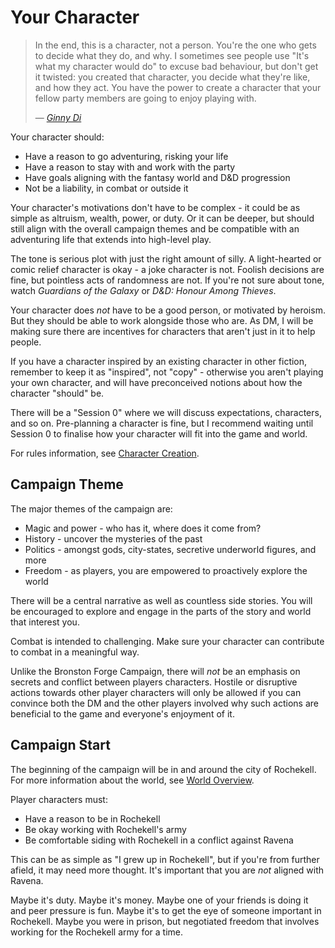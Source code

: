 <CampaignSpecific :campaign="'open-skies'" :other="'../campaign-blood-ash/your-character.md'" />

# Your Character

>In the end, this is a character, not a person. You're the one who gets to decide what they do, and why. I sometimes see people use "It's what my character would do" to excuse bad behaviour, but don't get it twisted: you created that character, you decide what they're like, and how they act. You have the power to create a character that your fellow party members are going to enjoy playing with.
>
>— [*Ginny Di*](https://youtu.be/zeHzNBb-_8Y)

Your character should:
* Have a reason to go adventuring, risking your life
* Have a reason to stay with and work with the party
* Have goals aligning with the fantasy world and D&D progression
* Not be a liability, in combat or outside it

Your character's motivations don't have to be complex - it could be as simple as altruism, wealth, power, or duty. Or it can be deeper, but should still align with the overall campaign themes and be compatible with an adventuring life that extends into high-level play.

The tone is serious plot with just the right amount of silly. A light-hearted or comic relief character is okay - a joke character is not. Foolish decisions are fine, but pointless acts of randomness are not. If you're not sure about tone, watch *Guardians of the Galaxy* or *D&D: Honour Among Thieves*.

Your character does *not* have to be a good person, or motivated by heroism. But they should be able to work alongside those who are. As DM, I will be making sure there are incentives for characters that aren't just in it to help people.

If you have a character inspired by an existing character in other fiction, remember to keep it as "inspired", not "copy" - otherwise you aren't playing your own character, and will have preconceived notions about how the character "should" be.

There will be a "Session 0" where we will discuss expectations, characters, and so on. Pre-planning a character is fine, but I recommend waiting until Session 0 to finalise how your character will fit into the game and world.

For rules information, see [Character Creation](./character-creation.md).

## Campaign Theme
The major themes of the campaign are:
* Magic and power - who has it, where does it come from?
* History - uncover the mysteries of the past
* Politics - amongst gods, city-states, secretive underworld figures, and more
* Freedom - as players, you are empowered to proactively explore the world

There will be a central narrative as well as countless side stories. You will be encouraged to explore and engage in the parts of the story and world that interest you.

Combat is intended to challenging. Make sure your character can contribute to combat in a meaningful way.

Unlike the Bronston Forge Campaign, there will _not_ be an emphasis on secrets and conflict between players characters. Hostile or disruptive actions towards other player characters will only be allowed if you can convince both the DM and the other players involved why such actions are beneficial to the game and everyone's enjoyment of it.

## Campaign Start
The beginning of the campaign will be in and around the city of Rochekell. For more information about the world, see [World Overview](../world/world-overview.md).

Player characters must:
* Have a reason to be in Rochekell
* Be okay working with Rochekell's army
* Be comfortable siding with Rochekell in a conflict against Ravena

This can be as simple as "I grew up in Rochekell", but if you're from further afield, it may need more thought. It's important that you are _not_ aligned with Ravena.

Maybe it's duty. Maybe it's money. Maybe one of your friends is doing it and peer pressure is fun. Maybe it's to get the eye of someone important in Rochekell. Maybe you were in prison, but negotiated freedom that involves working for the Rochekell army for a time.